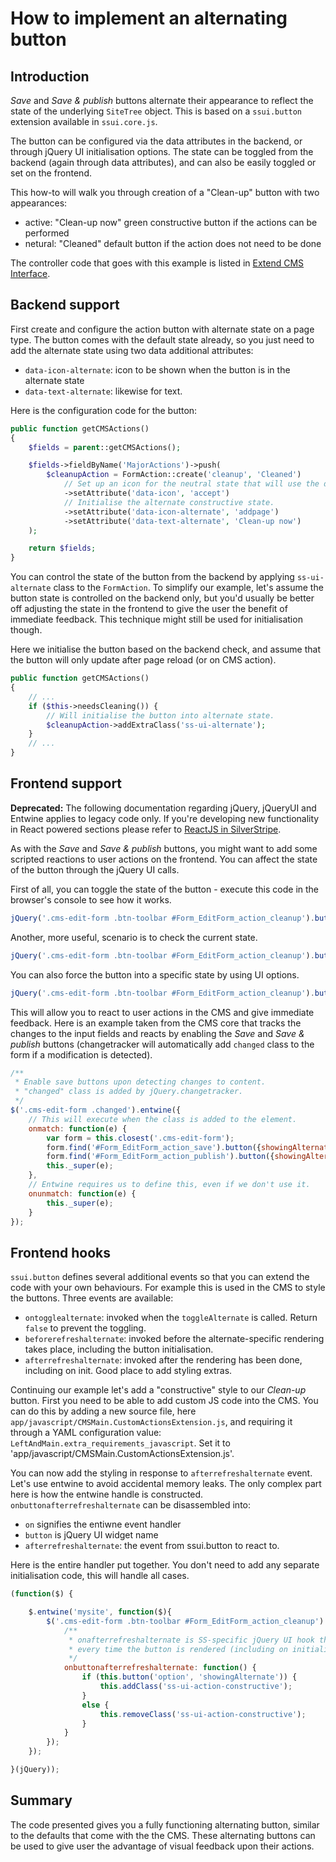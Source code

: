 # How to implement an alternating button

## Introduction

*Save* and *Save & publish* buttons alternate their appearance to reflect the state of the underlying `SiteTree` object.
This is based on a `ssui.button` extension available in `ssui.core.js`.

The button can be configured via the data attributes in the backend, or through jQuery UI initialisation options. The
state can be toggled from the backend (again through data attributes), and can also be easily toggled or set on the
frontend.

This how-to will walk you through creation of a "Clean-up" button with two appearances:

* active: "Clean-up now" green constructive button if the actions can be performed
* netural: "Cleaned" default button if the action does not need to be done

The controller code that goes with this example is listed in [Extend CMS Interface](extend_cms_interface).

## Backend support

First create and configure the action button with alternate state on a page type. The button comes with the default
state already, so you just need to add the alternate state using two data additional attributes:

* `data-icon-alternate`: icon to be shown when the button is in the alternate state
* `data-text-alternate`: likewise for text.

Here is the configuration code for the button:


```php
public function getCMSActions() 
{
    $fields = parent::getCMSActions();

    $fields->fieldByName('MajorActions')->push(
        $cleanupAction = FormAction::create('cleanup', 'Cleaned')
            // Set up an icon for the neutral state that will use the default text.
            ->setAttribute('data-icon', 'accept')
            // Initialise the alternate constructive state.
            ->setAttribute('data-icon-alternate', 'addpage')
            ->setAttribute('data-text-alternate', 'Clean-up now')
    );

    return $fields;
}
```

You can control the state of the button from the backend by applying `ss-ui-alternate` class to the `FormAction`. To
simplify our example, let's assume the button state is controlled on the backend only, but you'd usually be better off
adjusting the state in the frontend to give the user the benefit of immediate feedback. This technique might still be
used for initialisation though.

Here we initialise the button based on the backend check, and assume that the button will only update after page reload
(or on CMS action).


```php
public function getCMSActions() 
{
    // ...
    if ($this->needsCleaning()) {
        // Will initialise the button into alternate state.
        $cleanupAction->addExtraClass('ss-ui-alternate');
    }
    // ...
}
```

## Frontend support

__Deprecated:__
The following documentation regarding jQuery, jQueryUI and Entwine applies to legacy code only.
If you're developing new functionality in React powered sections please refer to
[ReactJS in SilverStripe](./extend_cms_interface.md#reactjs-in-silverstripe).

As with the *Save* and *Save & publish* buttons, you might want to add some scripted reactions to user actions on the
frontend. You can affect the state of the button through the jQuery UI calls.

First of all, you can toggle the state of the button - execute this code in the browser's console to see how it works.


```js
jQuery('.cms-edit-form .btn-toolbar #Form_EditForm_action_cleanup').button('toggleAlternate');
```

Another, more useful, scenario is to check the current state.


```js
jQuery('.cms-edit-form .btn-toolbar #Form_EditForm_action_cleanup').button('option', 'showingAlternate');
```

You can also force the button into a specific state by using UI options.


```js
jQuery('.cms-edit-form .btn-toolbar #Form_EditForm_action_cleanup').button({showingAlternate: true});
```

This will allow you to react to user actions in the CMS and give immediate feedback. Here is an example taken from the
CMS core that tracks the changes to the input fields and reacts by enabling the *Save* and *Save & publish* buttons
(changetracker will automatically add `changed` class to the form if a modification is detected).


```js
/**
 * Enable save buttons upon detecting changes to content.
 * "changed" class is added by jQuery.changetracker.
 */
$('.cms-edit-form .changed').entwine({
    // This will execute when the class is added to the element.
    onmatch: function(e) {
        var form = this.closest('.cms-edit-form');
        form.find('#Form_EditForm_action_save').button({showingAlternate: true});
        form.find('#Form_EditForm_action_publish').button({showingAlternate: true});
        this._super(e);
    },
    // Entwine requires us to define this, even if we don't use it.
    onunmatch: function(e) {
        this._super(e);
    }
});
```

## Frontend hooks

`ssui.button` defines several additional events so that you can extend the code with your own behaviours. For example
this is used in the CMS to style the buttons. Three events are available:

* `ontogglealternate`: invoked when the `toggleAlternate` is called. Return `false` to prevent the toggling.
* `beforerefreshalternate`: invoked before the alternate-specific rendering takes place, including the button
initialisation.
* `afterrefreshalternate`: invoked after the rendering has been done, including on init. Good place to add styling
extras.

Continuing our example let's add a "constructive" style to our *Clean-up* button. First you need to be able to add
custom JS code into the CMS. You can do this by adding a new source file, here
`app/javascript/CMSMain.CustomActionsExtension.js`, and requiring it
through a YAML configuration value: `LeftAndMain.extra_requirements_javascript`.
Set it to 'app/javascript/CMSMain.CustomActionsExtension.js'.

You can now add the styling in response to `afterrefreshalternate` event. Let's use entwine to avoid accidental memory
leaks. The only complex part here is how the entwine handle is constructed. `onbuttonafterrefreshalternate` can be
disassembled into:

* `on` signifies the entiwne event handler
* `button` is jQuery UI widget name
* `afterrefreshalternate`: the event from ssui.button to react to.

Here is the entire handler put together. You don't need to add any separate initialisation code, this will handle all
cases.


```js
(function($) {

    $.entwine('mysite', function($){
        $('.cms-edit-form .btn-toolbar #Form_EditForm_action_cleanup').entwine({
            /**
             * onafterrefreshalternate is SS-specific jQuery UI hook that is executed
             * every time the button is rendered (including on initialisation).
             */
            onbuttonafterrefreshalternate: function() {
                if (this.button('option', 'showingAlternate')) {
                    this.addClass('ss-ui-action-constructive');
                }
                else {
                    this.removeClass('ss-ui-action-constructive');
                }
            }
        });
    });

}(jQuery));
```

## Summary

The code presented gives you a fully functioning alternating button, similar to the defaults that come with the the CMS.
These alternating buttons can be used to give user the advantage of visual feedback upon their actions.
